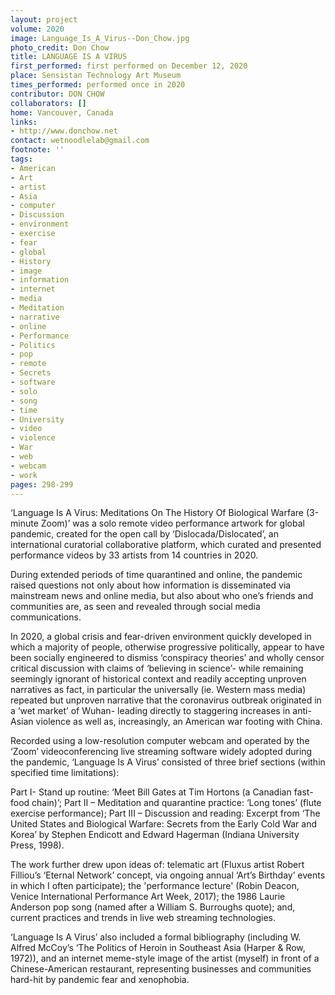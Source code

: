 ```yaml
---
layout: project
volume: 2020
image: Language_Is_A_Virus--Don_Chow.jpg
photo_credit: Don Chow
title: LANGUAGE IS A VIRUS
first_performed: first performed on December 12, 2020
place: Sensistan Technology Art Museum
times_performed: performed once in 2020
contributor: DON CHOW
collaborators: []
home: Vancouver, Canada
links:
- http://www.donchow.net
contact: wetnoodlelab@gmail.com
footnote: ''
tags:
- American
- Art
- artist
- Asia
- computer
- Discussion
- environment
- exercise
- fear
- global
- History
- image
- information
- internet
- media
- Meditation
- narrative
- online
- Performance
- Politics
- pop
- remote
- Secrets
- software
- solo
- song
- time
- University
- video
- violence
- War
- web
- webcam
- work
pages: 298-299
---
```




‘Language Is A Virus: Meditations On The History Of Biological Warfare (3-minute Zoom)’ was a solo remote video performance artwork for global pandemic, created for the open call by ‘Dislocada/Dislocated’, an international curatorial collaborative platform, which curated and presented performance videos by 33 artists from 14 countries in 2020. 

During extended periods of time quarantined and online, the pandemic raised questions not only about how information is disseminated via mainstream news and online media, but also about who one’s friends and communities are, as seen and revealed through social media communications. 

In 2020, a global crisis and fear-driven environment quickly developed in which a majority of people, otherwise progressive politically, appear to have been socially engineered to dismiss ‘conspiracy theories’ and wholly censor critical discussion with claims of ‘believing in science’- while remaining seemingly ignorant of historical context and readily accepting unproven narratives as fact, in particular the universally (ie. Western mass media) repeated but unproven narrative that the coronavirus outbreak originated in a ‘wet market’ of Wuhan- leading directly to staggering increases in anti-Asian violence as well as, increasingly, an American war footing with China. 

Recorded using a low-resolution computer webcam and operated by the ‘Zoom’ videoconferencing live streaming software widely adopted during the pandemic, ‘Language Is A Virus’ consisted of three brief sections (within specified time limitations): 

Part I- Stand up routine: ‘Meet Bill Gates at Tim Hortons (a Canadian fast-food chain)’;
Part II – Meditation and quarantine practice: ‘Long tones’ (flute exercise performance);
Part III – Discussion and reading: Excerpt from ‘The United States and Biological Warfare: Secrets from the Early Cold War and Korea’ by Stephen Endicott and Edward Hagerman (Indiana University Press, 1998). 

The work further drew upon ideas of: telematic art (Fluxus artist Robert Filliou’s ‘Eternal Network’ concept, via ongoing annual ‘Art’s Birthday’ events in which I often participate); the 'performance lecture' (Robin Deacon, Venice International Performance Art Week, 2017); the 1986 Laurie Anderson pop song (named after a William S. Burroughs quote); and, current practices and trends in live web streaming technologies. 

‘Language Is A Virus’ also included a formal bibliography (including W. Alfred McCoy’s ‘The Politics of Heroin in Southeast Asia (Harper & Row, 1972)), and an internet meme-style image of the artist (myself) in front of a Chinese-American restaurant, representing businesses and communities hard-hit by pandemic fear and xenophobia.
